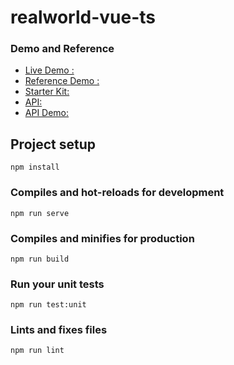 # realworld-vue-ts


### Demo and Reference
* [Live Demo :](https://cli.vuejs.org/config/)
* [Reference Demo :](http://demo.realworld.io/#/)
* [Starter Kit:](https://github.com/gothinkster/realworld-starter-kit/blob/master/FRONTEND_INSTRUCTIONS.md)
* [API:](https://github.com/gothinkster/realworld/blob/master/api/README.md)
* [API Demo:](https://conduit.productionready.io/api/profiles/wasil)

## Project setup
```
npm install
```
### Compiles and hot-reloads for development
```
npm run serve
```
### Compiles and minifies for production
```
npm run build
```
### Run your unit tests
```
npm run test:unit
```
### Lints and fixes files
```
npm run lint
```
